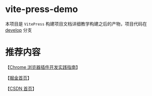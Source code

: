 # vite-press-demo

本项目是 `VitePress` 构建项目文档详细教学构建之后的产物，项目代码在 [develop](https://github.com/18055975947/vite-press-demo/tree/develop) 分支

# 推荐内容

【[Chrome 浏览器插件开发实践指南](https://18055975947.github.io/extension/)】

【[掘金首页](https://juejin.cn/user/2409752520033768/posts)】

【[CSDN 首页](https://guoqiankun.blog.csdn.net/?type=blog)】